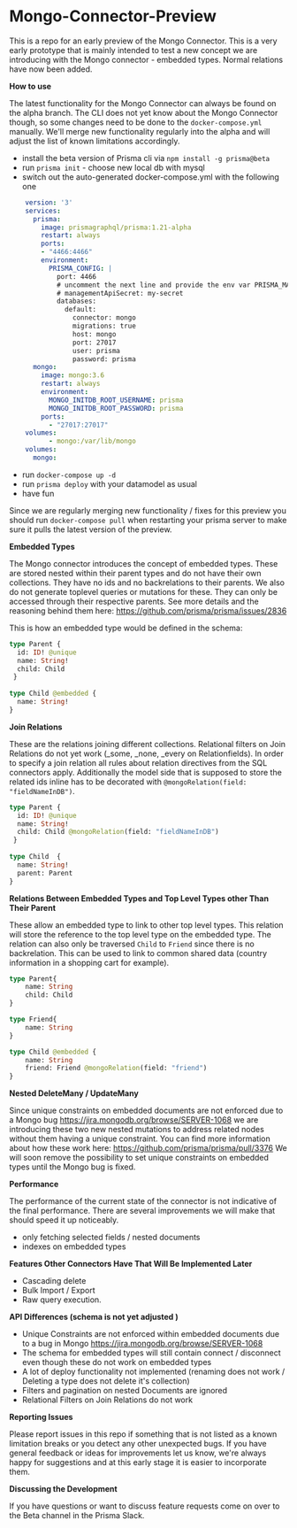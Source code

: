 # Mongo-Connector-Preview

This is a repo for an early preview of the Mongo Connector.
This is a very early prototype that is mainly intended to test a new concept we are introducing with the Mongo connector - embedded types. Normal relations have now been added.

**How to use**

The latest functionality for the Mongo Connector can always be found on the alpha branch. The CLI does not yet know about the Mongo Connector though, so some changes need to be done to the `docker-compose.yml` manually. We'll merge new functionality regularly into the alpha and will adjust the list of known limitations accordingly.

- install the beta version of Prisma cli via `npm install -g prisma@beta`
- run `prisma init` - choose new local db with mysql
- switch out the auto-generated docker-compose.yml with the following one

```yml
    version: '3'
    services:
      prisma:
        image: prismagraphql/prisma:1.21-alpha
        restart: always
        ports:
        - "4466:4466"
        environment:
          PRISMA_CONFIG: |
            port: 4466
            # uncomment the next line and provide the env var PRISMA_MANAGEMENT_API_SECRET=my-secret to activate cluster security
            # managementApiSecret: my-secret
            databases:
              default:
                connector: mongo
                migrations: true
                host: mongo
                port: 27017
                user: prisma
                password: prisma
      mongo:
        image: mongo:3.6
        restart: always
        environment:
          MONGO_INITDB_ROOT_USERNAME: prisma
          MONGO_INITDB_ROOT_PASSWORD: prisma
        ports:
          - "27017:27017"
    volumes:
          - mongo:/var/lib/mongo
    volumes:
      mongo:
```

- run `docker-compose up -d`
- run `prisma deploy` with your datamodel as usual
- have fun

Since we are regularly merging new functionality / fixes for this preview you should run `docker-compose pull` when restarting your prisma server to make sure it pulls the latest version of the preview.

**Embedded Types**

The Mongo connector introduces the concept of embedded types. These are stored nested within their parent types and do not have their own collections. They have no ids and no backrelations to their parents. We also do not generate toplevel queries or mutations for these. They can only be accessed through their respective parents. See more details and the reasoning behind them here: https://github.com/prisma/prisma/issues/2836

This is how an embedded type would be defined in the schema:

```graphql
type Parent {
  id: ID! @unique
  name: String!
  child: Child
 }
    
type Child @embedded {
  name: String!
}
```

**Join Relations**

These are the relations joining different collections. Relational filters on Join Relations do not yet work (_some, _none, _every on Relationfields). In order to specify a join relation all rules about relation directives from the SQL connectors apply. Additionally the model side that is supposed to store the related ids inline has to be decorated with `@mongoRelation(field: "fieldNameInDB")`.

```graphql
type Parent {
  id: ID! @unique
  name: String!
  child: Child @mongoRelation(field: "fieldNameInDB")
 }
    
type Child  {
  name: String!
  parent: Parent
}
```

**Relations Between Embedded Types and Top Level Types other Than Their Parent**

These allow an embedded type to link to other top level types. This relation will store the reference to the top level type on the embedded type. The relation can also only be traversed `Child` to `Friend` since there is no backrelation. This can be used to link to common shared data (country information in a shopping cart for example).

```graphql
type Parent{
    name: String
    child: Child
}

type Friend{
    name: String
}

type Child @embedded {
    name: String
    friend: Friend @mongoRelation(field: "friend")
}
```

**Nested DeleteMany / UpdateMany**

Since unique constraints on embedded documents are not enforced due to a Mongo bug https://jira.mongodb.org/browse/SERVER-1068  we are introducing these two new nested mutations to address related nodes without them having a unique constraint. You can find more information about how these work here: https://github.com/prisma/prisma/pull/3376 We will soon remove the possibility to set unique constraints on embedded types until the Mongo bug is fixed. 

**Performance**

The performance of the current state of the connector is not indicative of the final performance. There are several improvements we will make that should speed it up noticeably.

- only fetching selected fields / nested documents
- indexes on embedded types

**Features Other Connectors Have That Will Be Implemented Later**
- Cascading delete
- Bulk Import / Export
- Raw query execution.

**API Differences (schema is not yet adjusted )**

- Unique Constraints are not enforced within embedded documents due to a bug in Mongo https://jira.mongodb.org/browse/SERVER-1068 
- The schema for embedded types will still contain connect / disconnect even though these do not work on embedded types
- A lot of deploy functionality not implemented (renaming does not work / Deleting a type does not delete it's collection)
- Filters and pagination on nested Documents are ignored
- Relational Filters on Join Relations do not work

**Reporting Issues**

Please report issues in this repo if something that is not listed as a known limitation breaks or you detect any other unexpected bugs. If you have general feedback or ideas for improvements let us know, we're always happy for suggestions and at this early stage it is easier to incorporate them.


**Discussing the Development**

If you have questions or want to discuss feature requests come on over to the Beta channel in the Prisma Slack. 
